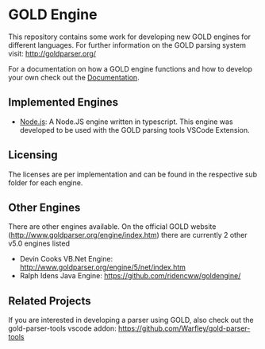 # GOLD Engine

This repository contains some work for developing new GOLD engines for different languages.
For further information on the GOLD parsing system visit: http://goldparser.org/

For a documentation on how a GOLD engine functions and how to develop your own check out the [Documentation](./docs/index.md).

## Implemented Engines
* [Node.js](./node/): A Node.JS engine written in typescript. This engine was developed to be used with the GOLD parsing tools VSCode Extension.

## Licensing
The licenses are per implementation and can be found in the respective sub folder for each engine.

## Other Engines
There are other engines available.
On the official GOLD website (http://www.goldparser.org/engine/index.htm) there are currently 2 other v5.0 engines listed
* Devin Cooks VB.Net Engine: http://www.goldparser.org/engine/5/net/index.htm
* Ralph Idens Java Engine: https://github.com/ridencww/goldengine/

## Related Projects
If you are interested in developing a parser using GOLD, also check out the gold-parser-tools vscode addon:
https://github.com/Warfley/gold-parser-tools
